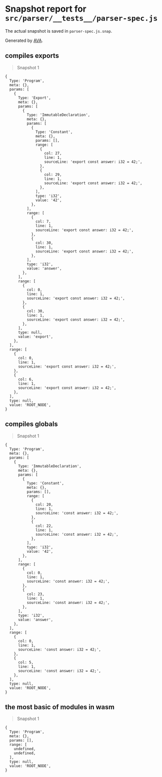 # Snapshot report for `src/parser/__tests__/parser-spec.js`

The actual snapshot is saved in `parser-spec.js.snap`.

Generated by [AVA](https://ava.li).

## compiles exports

> Snapshot 1

    {
      Type: 'Program',
      meta: {},
      params: [
        {
          Type: 'Export',
          meta: {},
          params: [
            {
              Type: 'ImmutableDeclaration',
              meta: {},
              params: [
                {
                  Type: 'Constant',
                  meta: {},
                  params: [],
                  range: [
                    {
                      col: 27,
                      line: 1,
                      sourceLine: 'export const answer: i32 = 42;',
                    },
                    {
                      col: 29,
                      line: 1,
                      sourceLine: 'export const answer: i32 = 42;',
                    },
                  ],
                  type: 'i32',
                  value: '42',
                },
              ],
              range: [
                {
                  col: 7,
                  line: 1,
                  sourceLine: 'export const answer: i32 = 42;',
                },
                {
                  col: 30,
                  line: 1,
                  sourceLine: 'export const answer: i32 = 42;',
                },
              ],
              type: 'i32',
              value: 'answer',
            },
          ],
          range: [
            {
              col: 0,
              line: 1,
              sourceLine: 'export const answer: i32 = 42;',
            },
            {
              col: 30,
              line: 1,
              sourceLine: 'export const answer: i32 = 42;',
            },
          ],
          type: null,
          value: 'export',
        },
      ],
      range: [
        {
          col: 0,
          line: 1,
          sourceLine: 'export const answer: i32 = 42;',
        },
        {
          col: 6,
          line: 1,
          sourceLine: 'export const answer: i32 = 42;',
        },
      ],
      type: null,
      value: 'ROOT_NODE',
    }

## compiles globals

> Snapshot 1

    {
      Type: 'Program',
      meta: {},
      params: [
        {
          Type: 'ImmutableDeclaration',
          meta: {},
          params: [
            {
              Type: 'Constant',
              meta: {},
              params: [],
              range: [
                {
                  col: 20,
                  line: 1,
                  sourceLine: 'const answer: i32 = 42;',
                },
                {
                  col: 22,
                  line: 1,
                  sourceLine: 'const answer: i32 = 42;',
                },
              ],
              type: 'i32',
              value: '42',
            },
          ],
          range: [
            {
              col: 0,
              line: 1,
              sourceLine: 'const answer: i32 = 42;',
            },
            {
              col: 23,
              line: 1,
              sourceLine: 'const answer: i32 = 42;',
            },
          ],
          type: 'i32',
          value: 'answer',
        },
      ],
      range: [
        {
          col: 0,
          line: 1,
          sourceLine: 'const answer: i32 = 42;',
        },
        {
          col: 5,
          line: 1,
          sourceLine: 'const answer: i32 = 42;',
        },
      ],
      type: null,
      value: 'ROOT_NODE',
    }

## the most basic of modules in wasm

> Snapshot 1

    {
      Type: 'Program',
      meta: {},
      params: [],
      range: [
        undefined,
        undefined,
      ],
      type: null,
      value: 'ROOT_NODE',
    }
